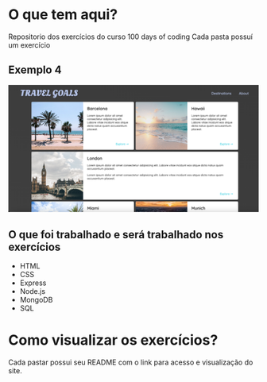 # O que tem aqui?
Repositorio dos exercícios do curso 100 days of coding
Cada pasta possuí um exercício

## Exemplo 4
![alt text](https://github.com/LuhOli42/udemy-2023-webbootcamp/blob/4171e4ad831a9615dc2d8f4e693d0f8f3a4ddf9c/foto-site-exemplo.png)

## O que foi trabalhado e será trabalhado nos exercícios

- HTML
- CSS
- Express
- Node.js
- MongoDB
- SQL

# Como visualizar os exercícios?
Cada pastar possui seu README com o link para acesso e visualização do site.

